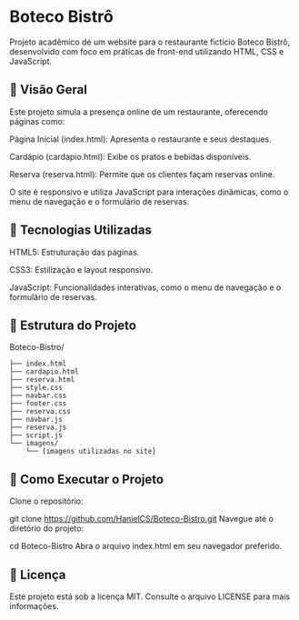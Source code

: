 # Boteco Bistrô

Projeto acadêmico de um website para o restaurante fictício Boteco Bistrô, desenvolvido com foco em práticas de front-end utilizando HTML, CSS e JavaScript.

## 📌 Visão Geral
Este projeto simula a presença online de um restaurante, oferecendo páginas como:

Página Inicial (index.html): Apresenta o restaurante e seus destaques.

Cardápio (cardapio.html): Exibe os pratos e bebidas disponíveis.

Reserva (reserva.html): Permite que os clientes façam reservas online.

O site é responsivo e utiliza JavaScript para interações dinâmicas, como o menu de navegação e o formulário de reservas.

## 🚀 Tecnologias Utilizadas
HTML5: Estruturação das páginas.

CSS3: Estilização e layout responsivo.

JavaScript: Funcionalidades interativas, como o menu de navegação e o formulário de reservas.

## 📁 Estrutura do Projeto


Boteco-Bistro/

    ├── index.html
    ├── cardapio.html
    ├── reserva.html
    ├── style.css
    ├── navbar.css
    ├── footer.css
    ├── reserva.css
    ├── navbar.js
    ├── reserva.js
    ├── script.js
    └── imagens/
        └── [imagens utilizadas no site]


## 🔧 Como Executar o Projeto
Clone o repositório:

git clone https://github.com/HanielCS/Boteco-Bistro.git
Navegue até o diretório do projeto:

cd Boteco-Bistro
Abra o arquivo index.html em seu navegador preferido.

## 📄 Licença
Este projeto está sob a licença MIT. Consulte o arquivo LICENSE para mais informações.
